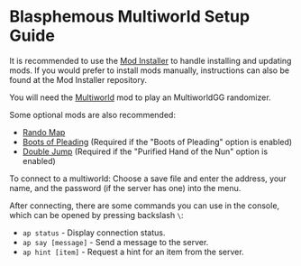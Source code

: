 # Blasphemous Multiworld Setup Guide

It is recommended to use the [Mod Installer](https://github.com/BrandenEK/Blasphemous.Modding.Installer) to handle installing and updating mods. If you would prefer to install mods manually, instructions can also be found at the Mod Installer repository. 

You will need the [Multiworld](https://github.com/BrandenEK/Blasphemous.Randomizer.Multiworld) mod to play an MultiworldGG randomizer.

Some optional mods are also recommended:
- [Rando Map](https://github.com/BrandenEK/Blasphemous.Randomizer.MapTracker)
- [Boots of Pleading](https://github.com/BrandenEK/Blasphemous.BootsOfPleading) (Required if the "Boots of Pleading" option is enabled)
- [Double Jump](https://github.com/BrandenEK/Blasphemous.DoubleJump) (Required if the "Purified Hand of the Nun" option is enabled)

To connect to a multiworld: Choose a save file and enter the address, your name, and the password (if the server has one) into the menu.

After connecting, there are some commands you can use in the console, which can be opened by pressing backslash `\`:
- `ap status` - Display connection status.
- `ap say [message]` - Send a message to the server.
- `ap hint [item]` - Request a hint for an item from the server.